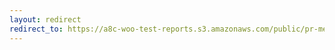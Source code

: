 ```yaml
---
layout: redirect
redirect_to: https://a8c-woo-test-reports.s3.amazonaws.com/public/pr-merge/40997/api/index.html
---
```

